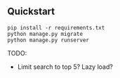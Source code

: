 ## Quickstart

```
pip install -r requirements.txt
python manage.py migrate
python manage.py runserver
```



TODO:

- Limit search to top 5? Lazy load?
